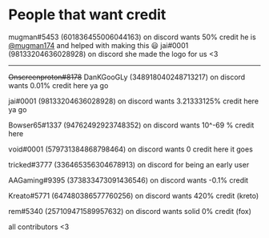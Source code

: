 # People that want credit

mugman#5453 (601836455006044163) on discord wants 50% credit he is [@mugman174](https://github.com/mugman174) and helped with making this :smiley:
jai#0001 (98133204636028928) on discord she made the logo for us <3
<hr/>

~~Onscreenproton#8178~~ DanKGooGLy (348918040248713217) on discord wants 0.01% credit here ya go

jai#0001 (98133204636028928) on discord wants 3.21333125% credit here ya go

Bowser65#1337 (94762492923748352) on discord wants 10^-69 % credit here

ѵοіd#0001 (579731384868798464) on discord wants 0 credit here it goes

tricked#3777 (336465356304678913) on discord for being an early user

AAGaming#9395 (373833473091436546) on discord wants -0.1% credit

Kreato#5771 (647480386577760256) on discord wants 420% credit (kreto)

rem#5340 (257109471589957632) on discord wants solid 0% credit (fox)

all contributors <3
